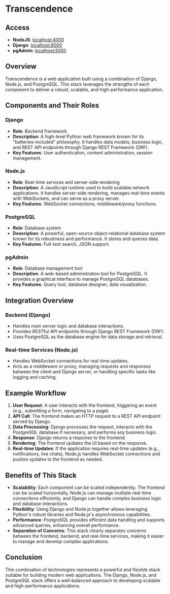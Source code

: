 # Transcendence

## Access

- **NodeJS**: [localhost:4000](http://localhost:4000)
- **Django**: [localhost:8000](http://localhost:8000)
- **pgAdmin**: [localhost:5050](http://localhost:5050)

## Overview

Transcendence is a web application built using a combination of Django, Node.js, and PostgreSQL. This stack leverages the strengths of each component to deliver a robust, scalable, and high-performance application.

## Components and Their Roles

### Django

- **Role**: Backend framework
- **Description**: A high-level Python web framework known for its "batteries-included" philosophy. It handles data models, business logic, and REST API endpoints through Django REST Framework (DRF).
- **Key Features**: User authentication, content administration, session management.

### Node.js

- **Role**: Real-time services and server-side rendering
- **Description**: A JavaScript runtime used to build scalable network applications. It handles server-side rendering, manages real-time events with WebSockets, and can serve as a proxy server.
- **Key Features**: WebSocket connections, middleware/proxy functions.

### PostgreSQL

- **Role**: Database system
- **Description**: A powerful, open-source object-relational database system known for its robustness and performance. It stores and queries data.
- **Key Features**: Full-text search, JSON support.

### pgAdmin

- **Role**: Database management tool
- **Description**: A web-based administration tool for PostgreSQL. It provides a graphical interface to manage PostgreSQL databases.
- **Key Features**: Query tool, database designer, data visualization.

## Integration Overview

### Backend (Django)

- Handles main server logic and database interactions.
- Provides RESTful API endpoints through Django REST Framework (DRF).
- Uses PostgreSQL as the database engine for data storage and retrieval.

### Real-time Services (Node.js)

- Handles WebSocket connections for real-time updates.
- Acts as a middleware or proxy, managing requests and responses between the client and Django server, or handling specific tasks like logging and caching.

## Example Workflow

1. **User Request**: A user interacts with the frontend, triggering an event (e.g., submitting a form, navigating to a page).
2. **API Call**: The frontend makes an HTTP request to a REST API endpoint served by Django.
3. **Data Processing**: Django processes the request, interacts with the PostgreSQL database if necessary, and performs any business logic.
4. **Response**: Django returns a response to the frontend.
5. **Rendering**: The frontend updates the UI based on the response.
6. **Real-time Updates**: If the application requires real-time updates (e.g., notifications, live chats), Node.js handles WebSocket connections and pushes updates to the frontend as needed.

## Benefits of This Stack

- **Scalability**: Each component can be scaled independently. The frontend can be scaled horizontally, Node.js can manage multiple real-time connections efficiently, and Django can handle complex business logic and database interactions.
- **Flexibility**: Using Django and Node.js together allows leveraging Python's robust libraries and Node.js's asynchronous capabilities.
- **Performance**: PostgreSQL provides efficient data handling and supports advanced queries, enhancing overall performance.
- **Separation of Concerns**: This stack clearly separates concerns between the frontend, backend, and real-time services, making it easier to manage and develop complex applications.

## Conclusion

This combination of technologies represents a powerful and flexible stack suitable for building modern web applications. The Django, Node.js, and PostgreSQL stack offers a well-balanced approach to developing scalable and high-performance applications.